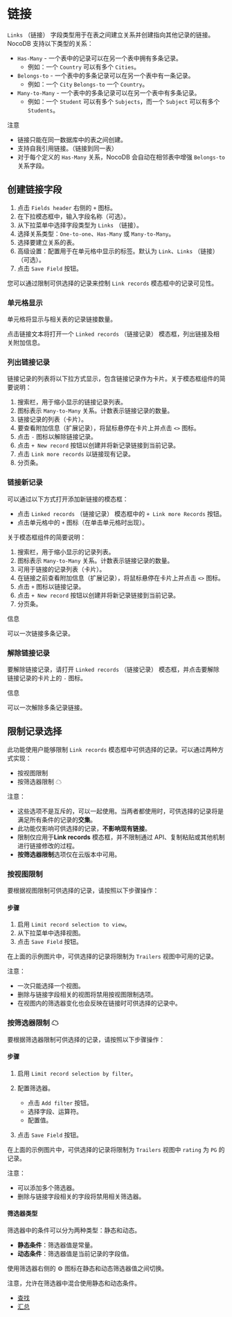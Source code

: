 # 链接

`Links` （链接） 字段类型用于在表之间建立关系并创建指向其他记录的链接。NocoDB 支持以下类型的关系：

- `Has-Many` - 一个表中的记录可以在另一个表中拥有多条记录。
  - 例如：一个 `Country` 可以有多个 `Cities`。
- `Belongs-to` - 一个表中的多条记录可以在另一个表中有一条记录。
  - 例如：一个 `City` `Belongs-to` 一个 `Country`。
- `Many-to-Many` - 一个表中的多条记录可以在另一个表中有多条记录。
  - 例如：一个 `Student` 可以有多个 `Subjects`，而一个 `Subject` 可以有多个 `Students`。

注意

- 链接只能在同一数据库中的表之间创建。
- 支持自我引用链接。（链接到同一表）
- 对于每个定义的 `Has-Many` 关系，NocoDB 会自动在相邻表中增强 `Belongs-to` 关系字段。

## 创建链接字段

1. 点击 `Fields header` 右侧的 `+` 图标。
2. 在下拉模态框中，输入字段名称（可选）。
3. 从下拉菜单中选择字段类型为 `Links` （链接）。
4. 选择关系类型：`One-to-one`、`Has-Many` 或 `Many-to-Many`。
5. 选择要建立关系的表。
6. 高级设置：配置用于在单元格中显示的标签。默认为 `Link`、`Links` （链接）（可选）。
7. 点击 `Save Field` 按钮。

您可以通过限制可供选择的记录来控制 `Link records` 模态框中的记录可见性。

### 单元格显示

单元格将显示与相关表的记录链接数量。

点击链接文本将打开一个 `Linked records` （链接记录） 模态框，列出链接及相关附加信息。

### 列出链接记录

链接记录的列表将以下拉方式显示，包含链接记录作为卡片。关于模态框组件的简要说明：

1. 搜索栏，用于缩小显示的链接记录列表。
2. 图标表示 `Many-to-Many` 关系。计数表示链接记录的数量。
3. 链接记录的列表（卡片）。
4. 要查看附加信息（扩展记录），将鼠标悬停在卡片上并点击 `<>` 图标。
5. 点击 `-` 图标以解除链接记录。
6. 点击 `+ New record` 按钮以创建并将新记录链接到当前记录。
7. 点击 `Link more records` 以链接现有记录。
8. 分页条。

### 链接新记录

可以通过以下方式打开添加新链接的模态框：

- 点击 `Linked records` （链接记录） 模态框中的 `+ Link more Records` 按钮。
- 点击单元格中的 `+` 图标（在单击单元格时出现）。

关于模态框组件的简要说明：

1. 搜索栏，用于缩小显示的记录列表。
2. 图标表示 `Many-to-Many` 关系。计数表示链接记录的数量。
3. 可用于链接的记录列表（卡片）。
4. 在链接之前查看附加信息（扩展记录），将鼠标悬停在卡片上并点击 `<>` 图标。
5. 点击 `+` 图标以链接记录。
6. 点击 `+ New record` 按钮以创建并将新记录链接到当前记录。
7. 分页条。

信息

可以一次链接多条记录。

### 解除链接记录

要解除链接记录，请打开 `Linked records` （链接记录） 模态框，并点击要解除链接记录的卡片上的 `-` 图标。

信息

可以一次解除多条记录链接。

## 限制记录选择

此功能使用户能够限制 `Link records` 模态框中可供选择的记录。可以通过两种方式实现：

- 按视图限制
- 按筛选器限制 ☁

注意：

- 这些选项不是互斥的，可以一起使用。当两者都使用时，可供选择的记录将是满足所有条件的记录的**交集**。
- 此功能仅影响可供选择的记录，**不影响现有链接**。
- 限制仅应用于**Link records** 模态框，并不限制通过 API、复制粘贴或其他机制进行链接修改的过程。
- **按筛选器限制**选项仅在云版本中可用。

### 按视图限制

要根据视图限制可供选择的记录，请按照以下步骤操作：

#### 步骤

1. 启用 `Limit record selection to view`。
2. 从下拉菜单中选择视图。
3. 点击 `Save Field` 按钮。

在上面的示例图片中，可供选择的记录将限制为 `Trailers` 视图中可用的记录。

注意：

- 一次只能选择一个视图。
- 删除与链接字段相关的视图将禁用按视图限制选项。
- 在视图内的筛选器变化也会反映在链接时可供选择的记录中。

### 按筛选器限制 ☁

要根据筛选器限制可供选择的记录，请按照以下步骤操作：

#### 步骤

1. 启用 `Limit record selection by filter`。
2. 配置筛选器。

   - 点击 `Add filter` 按钮。
   - 选择字段、运算符。
   - 配置值。

3. 点击 `Save Field` 按钮。

在上面的示例图片中，可供选择的记录将限制为 `Trailers` 视图中 `rating` 为 `PG` 的记录。

注意：

- 可以添加多个筛选器。
- 删除与链接字段相关的字段将禁用相关筛选器。

#### 筛选器类型

筛选器中的条件可以分为两种类型：静态和动态。

- **静态条件**：筛选器值是常量。
- **动态条件**：筛选器值是当前记录的字段值。

使用筛选器右侧的 ⚙️ 图标在静态和动态筛选器值之间切换。

注意，允许在筛选器中混合使用静态和动态条件。

- [查找](https://docs.nocodb.com/fields/field-types/links-based/lookup)
- [汇总](https://docs.nocodb.com/fields/field-types/links-based/rollup)